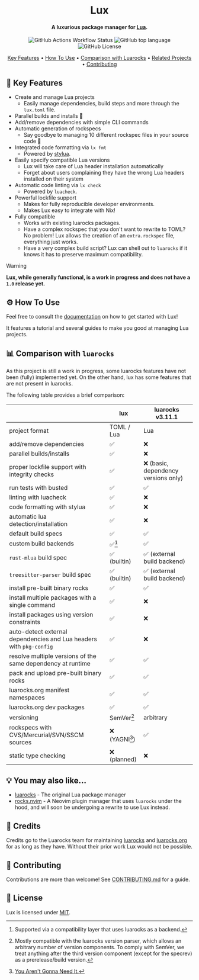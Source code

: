 <h1 align="center">
  <!-- <a href="http://www.amitmerchant.com/electron-markdownify"><img src="https://raw.githubusercontent.com/amitmerchant1990/electron-markdownify/master/app/img/markdownify.png" alt="Markdownify" width="200"></a> -->
  <!-- <br> -->
  <!-- <img src="https://github.com/user-attachments/assets/08bdc23a-a841-4be8-bd8e-fab90da9f110" alt="Lux" width="200"> -->
  <!-- <br> -->
  Lux
  <br>
</h1>

<h4 align="center">A luxurious package manager for <a href="https://www.lua.org/" target="_blank">Lua</a>.</h4>

<p align="center">
  <img alt="GitHub Actions Workflow Status" src="https://img.shields.io/github/actions/workflow/status/nvim-neorocks/lux/integration-tests.yml?style=for-the-badge">
  <img alt="GitHub top language" src="https://img.shields.io/github/languages/top/nvim-neorocks/lux?style=for-the-badge">
  <img alt="GitHub License" src="https://img.shields.io/github/license/nvim-neorocks/lux?style=for-the-badge">
</p>

<p align="center">
  <a href="#star2-key-features">Key Features</a> •
  <a href="#gear-how-to-use">How To Use</a> •
  <a href="#bar_chart-comparison-with-luarocks">Comparison with Luarocks</a> •
  <a href="#bulb-you-may-also-like">Related Projects</a> •
  <a href="#green_heart-contributing">Contributing</a>
</p>

<!-- ![screenshot](https://raw.githubusercontent.com/amitmerchant1990/electron-markdownify/master/app/img/markdownify.gif) -->

## :star2: Key Features

* Create and manage Lua projects
  - Easily manage dependencies, build steps and more through the `lux.toml` file.
* Parallel builds and installs :rocket:
* Add/remove dependencies with simple CLI commands
* Automatic generation of rockspecs
  - Say goodbye to managing 10 different rockspec files in your source code :tada:
* Integrated code formatting via `lx fmt`
  - Powered by [stylua](https://github.com/JohnnyMorganz/StyLua).
* Easily specify compatible Lua versions
  - Lux will take care of Lua header installation automatically
  - Forget about users complaining they have the wrong Lua headers installed on their system
* Automatic code linting via `lx check`
  - Powered by `luacheck`.
* Powerful lockfile support
  - Makes for fully reproducible developer environments.
  - Makes Lux easy to integrate with Nix!
* Fully compatible
  - Works with existing luarocks packages.
  - Have a complex rockspec that you don't want to rewrite to TOML? No problem!
    Lux allows the creation of an `extra.rockspec` file, everything just works.
  - Have a very complex build script? Lux can shell out to `luarocks` if it knows it has
    to preserve maximum compatibility.

> [!WARNING]
>
> **Lux, while generally functional, is a work in progress
> and does not have a `1.0` release yet.**

## :gear: How To Use

Feel free to consult the [documentation](https://nvim-neorocks.github.io/tutorial/getting-started) on how to get started with Lux!

It features a tutorial and several guides to make you good at managing Lua projects.

## :bar_chart: Comparison with `luarocks`

As this project is still a work in progress, some luarocks features
have not been (fully) implemented yet.
On the other hand, lux has some features that are not present in luarocks.

The following table provides a brief comparison:

|                                                                       | lux                          | luarocks v3.11.1   |
| ---                                                                   | ---                          | ---                |
| project format                                                        | TOML / Lua                   | Lua                |
| add/remove dependencies                                               | :white_check_mark:           | :x:                |
| parallel builds/installs                                              | :white_check_mark:           | :x:                |
| proper lockfile support with integrity checks                         | :white_check_mark:           | :x: (basic, dependency versions only) |
| run tests with busted                                                 | :white_check_mark:           | :white_check_mark: |
| linting with luacheck                                                 | :white_check_mark:           | :x:                |
| code formatting with stylua                                           | :white_check_mark:           | :x:                |
| automatic lua detection/installation                                  | :white_check_mark:           | :x:                |
| default build specs                                                   | :white_check_mark:           | :white_check_mark: |
| custom build backends                                                 | :white_check_mark:[^1]       | :white_check_mark: |
| `rust-mlua` build spec                                                | :white_check_mark: (builtin) | :white_check_mark: (external build backend) |
| `treesitter-parser` build spec                                        | :white_check_mark: (builtin) | :white_check_mark: (external build backend) |
| install pre-built binary rocks                                        | :white_check_mark:           | :white_check_mark: |
| install multiple packages with a single command                       | :white_check_mark:           | :x:                |
| install packages using version constraints                            | :white_check_mark:           | :x:                |
| auto-detect external dependencies and Lua headers with `pkg-config`   | :white_check_mark:           | :x:                |
| resolve multiple versions of the same dependency at runtime           | :white_check_mark:           | :white_check_mark: |
| pack and upload pre-built binary rocks                                | :white_check_mark:           | :white_check_mark: |
| luarocks.org manifest namespaces                                      | :white_check_mark:           | :white_check_mark: |
| luarocks.org dev packages                                             | :white_check_mark:           | :white_check_mark: |
| versioning                                                            | SemVer[^3]                   | arbitrary          |
| rockspecs with CVS/Mercurial/SVN/SSCM sources                         | :x: (YAGNI[^2])              | :white_check_mark: |
| static type checking                                                  | :x: (planned)                | :x:                |

[^1]: Supported via a compatibility layer that uses luarocks as a backend.
[^2]: [You Aren't Gonna Need It.](https://martinfowler.com/bliki/Yagni.html)
[^3]: Mostly compatible with the luarocks version parser,
      which allows an arbitrary number of version components.
      To comply with SemVer, we treat anything after the third version component
      (except for the specrev) as a prerelease/build version.

## :bulb: You may also like...

- [luarocks](https://github.com/luarocks/luarocks) - The original Lua package manager
- [rocks.nvim](https://github.com/nvim-neorocks/rocks.nvim) - A Neovim plugin manager that uses `luarocks` under the hood, and will soon be undergoing a rewrite to use Lux instead.

## :purple_heart: Credits

Credits go to the Luarocks team for maintaining [luarocks](https://github.com/luarocks/luarocks) and [luarocks.org](https://luarocks.org) for as long as they have.
Without their prior work Lux would not be possible.

## :green_heart: Contributing

Contributions are more than welcome!
See [CONTRIBUTING.md](./CONTRIBUTING.md) for a guide.

## :book: License

Lux is licensed under [MIT](./LICENSE).
